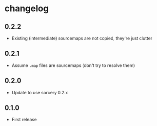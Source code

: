 # changelog

## 0.2.2

* Existing (intermediate) sourcemaps are not copied, they're just clutter

## 0.2.1

* Assume `.map` files are sourcemaps (don't try to resolve them)

## 0.2.0

* Update to use sorcery 0.2.x

## 0.1.0

* First release
